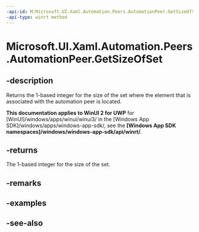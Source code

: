 ```yaml
---
-api-id: M:Microsoft.UI.Xaml.Automation.Peers.AutomationPeer.GetSizeOfSet
-api-type: winrt method
---
```


<!-- Method syntax
public int GetSizeOfSet()
-->

# Microsoft.UI.Xaml.Automation.Peers.AutomationPeer.GetSizeOfSet

## -description
Returns the 1-based integer for the size of the set where the element that is associated with the automation peer is located.

**This documentation applies to WinUI 2 for UWP** for [WinUI]/windows/apps/winui/winui3/ in the [Windows App SDK]/windows/apps/windows-app-sdk/, see the **[Windows App SDK namespaces]/windows/windows-app-sdk/api/winrt/**.

## -returns
The 1-based integer for the size of the set.

## -remarks

## -examples

## -see-also
